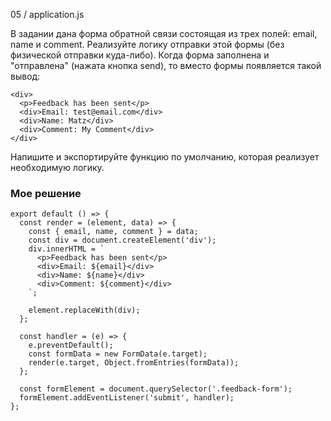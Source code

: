05 / application.js

В задании дана форма обратной связи состоящая из трех полей: email, name и comment. Реализуйте логику отправки этой формы (без физической отправки куда-либо). Когда форма заполнена и "отправлена" (нажата кнопка send), то вместо формы появляется такой вывод:
```
<div>
  <p>Feedback has been sent</p>
  <div>Email: test@email.com</div>
  <div>Name: Matz</div>
  <div>Comment: My Comment</div>
</div>
```

Напишите и экспортируйте функцию по умолчанию, которая реализует необходимую логику.

### Мое решение
```
export default () => {
  const render = (element, data) => {
    const { email, name, comment } = data;
    const div = document.createElement('div');
    div.innerHTML = `
      <p>Feedback has been sent</p>
      <div>Email: ${email}</div>
      <div>Name: ${name}</div>
      <div>Comment: ${comment}</div>
    `;

    element.replaceWith(div);
  };

  const handler = (e) => {
    e.preventDefault();
    const formData = new FormData(e.target);
    render(e.target, Object.fromEntries(formData));
  };

  const formElement = document.querySelector('.feedback-form');
  formElement.addEventListener('submit', handler);
};
```
